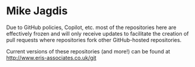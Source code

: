 Mike Jagdis
===========

Due to GitHub policies, Copilot, etc. most of the repositories here are effectively
frozen and will only receive updates to facilitate the creation of pull requests
where repositories fork other GitHub-hosted repositories.

Current versions of these repositories (and more!) can be found at
<http://www.eris-associates.co.uk/git>
